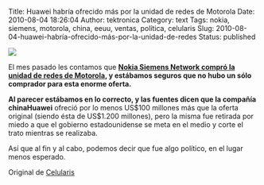 Title: Huawei habría ofrecido más por la unidad de redes de Motorola
Date: 2010-08-04 18:26:04
Author: tektronica
Category: text
Tags: nokia, siemens, motorola, china, eeuu, ventas, política, celularis
Slug: 2010-08-04-huawei-habría-ofrecido-más-por-la-unidad-de-redes
Status: published

![](http://media.tumblr.com/tumblr_l6ngy7hoG41qctm3h.jpg)



</p>

El mes pasado les contamos que **[Nokia Siemens Network compró la unidad
de redes de
Motorola](http://www.celularis.com/motorola/nokia-siemens-networks-compro-la-unidad-de-redes-de-motorola.php)<span>,
y estábamos seguros que no hubo un sólo comprador para esta enorme
oferta.</span>**



</p>

**<span>Al parecer estábamos en lo correcto, y las fuentes dicen que la
compañía china</span>Huawei** ofreció por lo menos US\$100 millones
más que la oferta original (siendo ésta de US\$1.200 millones), pero la
misma fue retirada por miedo a que el gobierno estadounidense se meta en
el medio y corte el trato mientras se realizaba.



</p>

Así que al fin y al cabo, podemos decir que fue algo político, en el
lugar menos esperado.



</p>

Original de [Celularis](http://cl.ly/1sPK)

</p>

